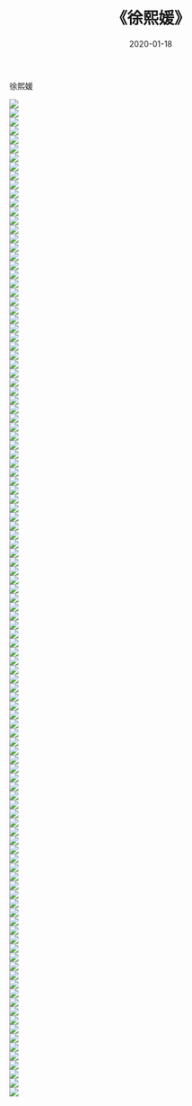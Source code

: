 ﻿---
layout: post
title:  《徐熙媛》
date:   2020-01-18
img: http://pic.660000.xyz/1:/壁纸/明星魅力/华人明星/徐熙媛/000.jpg
categories: [美女, 清纯, 唯美]
---

徐熙媛

 ![](http://pic.660000.xyz/1:/壁纸/明星魅力/华人明星/徐熙媛/001.jpg) <br>![](http://pic.660000.xyz/1:/壁纸/明星魅力/华人明星/徐熙媛/002.jpg) <br>![](http://pic.660000.xyz/1:/壁纸/明星魅力/华人明星/徐熙媛/003.jpg) <br>![](http://pic.660000.xyz/1:/壁纸/明星魅力/华人明星/徐熙媛/004.jpg) <br>![](http://pic.660000.xyz/1:/壁纸/明星魅力/华人明星/徐熙媛/005.jpg) <br>![](http://pic.660000.xyz/1:/壁纸/明星魅力/华人明星/徐熙媛/006.jpg) <br>![](http://pic.660000.xyz/1:/壁纸/明星魅力/华人明星/徐熙媛/007.jpg) <br>![](http://pic.660000.xyz/1:/壁纸/明星魅力/华人明星/徐熙媛/008.jpg) <br>![](http://pic.660000.xyz/1:/壁纸/明星魅力/华人明星/徐熙媛/009.jpg) <br>![](http://pic.660000.xyz/1:/壁纸/明星魅力/华人明星/徐熙媛/010.jpg) <br>![](http://pic.660000.xyz/1:/壁纸/明星魅力/华人明星/徐熙媛/011.jpg) <br>![](http://pic.660000.xyz/1:/壁纸/明星魅力/华人明星/徐熙媛/012.jpg) <br>![](http://pic.660000.xyz/1:/壁纸/明星魅力/华人明星/徐熙媛/013.jpg) <br>![](http://pic.660000.xyz/1:/壁纸/明星魅力/华人明星/徐熙媛/014.jpg) <br>![](http://pic.660000.xyz/1:/壁纸/明星魅力/华人明星/徐熙媛/015.jpg) <br>![](http://pic.660000.xyz/1:/壁纸/明星魅力/华人明星/徐熙媛/016.jpg) <br>![](http://pic.660000.xyz/1:/壁纸/明星魅力/华人明星/徐熙媛/017.jpg) <br>![](http://pic.660000.xyz/1:/壁纸/明星魅力/华人明星/徐熙媛/018.jpg) <br>![](http://pic.660000.xyz/1:/壁纸/明星魅力/华人明星/徐熙媛/019.jpg) <br>![](http://pic.660000.xyz/1:/壁纸/明星魅力/华人明星/徐熙媛/020.jpg) <br>![](http://pic.660000.xyz/1:/壁纸/明星魅力/华人明星/徐熙媛/021.jpg) <br>![](http://pic.660000.xyz/1:/壁纸/明星魅力/华人明星/徐熙媛/022.jpg) <br>![](http://pic.660000.xyz/1:/壁纸/明星魅力/华人明星/徐熙媛/023.jpg) <br>![](http://pic.660000.xyz/1:/壁纸/明星魅力/华人明星/徐熙媛/024.jpg) <br>![](http://pic.660000.xyz/1:/壁纸/明星魅力/华人明星/徐熙媛/025.jpg) <br>![](http://pic.660000.xyz/1:/壁纸/明星魅力/华人明星/徐熙媛/026.jpg) <br>![](http://pic.660000.xyz/1:/壁纸/明星魅力/华人明星/徐熙媛/027.jpg) <br>![](http://pic.660000.xyz/1:/壁纸/明星魅力/华人明星/徐熙媛/028.jpg) <br>![](http://pic.660000.xyz/1:/壁纸/明星魅力/华人明星/徐熙媛/029.jpg) <br>![](http://pic.660000.xyz/1:/壁纸/明星魅力/华人明星/徐熙媛/030.jpg) <br>![](http://pic.660000.xyz/1:/壁纸/明星魅力/华人明星/徐熙媛/031.jpg) <br>![](http://pic.660000.xyz/1:/壁纸/明星魅力/华人明星/徐熙媛/032.jpg) <br>![](http://pic.660000.xyz/1:/壁纸/明星魅力/华人明星/徐熙媛/033.jpg) <br>![](http://pic.660000.xyz/1:/壁纸/明星魅力/华人明星/徐熙媛/034.jpg) <br>![](http://pic.660000.xyz/1:/壁纸/明星魅力/华人明星/徐熙媛/035.jpg) <br>![](http://pic.660000.xyz/1:/壁纸/明星魅力/华人明星/徐熙媛/036.jpg) <br>![](http://pic.660000.xyz/1:/壁纸/明星魅力/华人明星/徐熙媛/037.jpg) <br>![](http://pic.660000.xyz/1:/壁纸/明星魅力/华人明星/徐熙媛/038.jpg) <br>![](http://pic.660000.xyz/1:/壁纸/明星魅力/华人明星/徐熙媛/039.jpg) <br>![](http://pic.660000.xyz/1:/壁纸/明星魅力/华人明星/徐熙媛/040.jpg) <br>![](http://pic.660000.xyz/1:/壁纸/明星魅力/华人明星/徐熙媛/041.jpg) <br>![](http://pic.660000.xyz/1:/壁纸/明星魅力/华人明星/徐熙媛/042.jpg) <br>![](http://pic.660000.xyz/1:/壁纸/明星魅力/华人明星/徐熙媛/043.jpg) <br>![](http://pic.660000.xyz/1:/壁纸/明星魅力/华人明星/徐熙媛/044.jpg) <br>![](http://pic.660000.xyz/1:/壁纸/明星魅力/华人明星/徐熙媛/045.jpg) <br>![](http://pic.660000.xyz/1:/壁纸/明星魅力/华人明星/徐熙媛/046.jpg) <br>![](http://pic.660000.xyz/1:/壁纸/明星魅力/华人明星/徐熙媛/047.jpg) <br>![](http://pic.660000.xyz/1:/壁纸/明星魅力/华人明星/徐熙媛/048.jpg) <br>![](http://pic.660000.xyz/1:/壁纸/明星魅力/华人明星/徐熙媛/049.jpg) <br>![](http://pic.660000.xyz/1:/壁纸/明星魅力/华人明星/徐熙媛/050.jpg) <br>![](http://pic.660000.xyz/1:/壁纸/明星魅力/华人明星/徐熙媛/051.jpg) <br>![](http://pic.660000.xyz/1:/壁纸/明星魅力/华人明星/徐熙媛/052.jpg) <br>![](http://pic.660000.xyz/1:/壁纸/明星魅力/华人明星/徐熙媛/053.jpg) <br>![](http://pic.660000.xyz/1:/壁纸/明星魅力/华人明星/徐熙媛/054.jpg) <br>![](http://pic.660000.xyz/1:/壁纸/明星魅力/华人明星/徐熙媛/055.jpg) <br>![](http://pic.660000.xyz/1:/壁纸/明星魅力/华人明星/徐熙媛/056.jpg) <br>![](http://pic.660000.xyz/1:/壁纸/明星魅力/华人明星/徐熙媛/057.jpg) <br>![](http://pic.660000.xyz/1:/壁纸/明星魅力/华人明星/徐熙媛/058.jpg) <br>![](http://pic.660000.xyz/1:/壁纸/明星魅力/华人明星/徐熙媛/059.jpg) <br>![](http://pic.660000.xyz/1:/壁纸/明星魅力/华人明星/徐熙媛/060.jpg) <br>![](http://pic.660000.xyz/1:/壁纸/明星魅力/华人明星/徐熙媛/061.jpg) <br>![](http://pic.660000.xyz/1:/壁纸/明星魅力/华人明星/徐熙媛/062.jpg) <br>![](http://pic.660000.xyz/1:/壁纸/明星魅力/华人明星/徐熙媛/063.jpg) <br>![](http://pic.660000.xyz/1:/壁纸/明星魅力/华人明星/徐熙媛/064.jpg) <br>![](http://pic.660000.xyz/1:/壁纸/明星魅力/华人明星/徐熙媛/065.jpg) <br>![](http://pic.660000.xyz/1:/壁纸/明星魅力/华人明星/徐熙媛/066.jpg) <br>![](http://pic.660000.xyz/1:/壁纸/明星魅力/华人明星/徐熙媛/067.jpg) <br>![](http://pic.660000.xyz/1:/壁纸/明星魅力/华人明星/徐熙媛/068.jpg) <br>![](http://pic.660000.xyz/1:/壁纸/明星魅力/华人明星/徐熙媛/069.jpg) <br>![](http://pic.660000.xyz/1:/壁纸/明星魅力/华人明星/徐熙媛/070.jpg) <br>![](http://pic.660000.xyz/1:/壁纸/明星魅力/华人明星/徐熙媛/071.jpg) <br>![](http://pic.660000.xyz/1:/壁纸/明星魅力/华人明星/徐熙媛/072.jpg) <br>![](http://pic.660000.xyz/1:/壁纸/明星魅力/华人明星/徐熙媛/073.jpg) <br>![](http://pic.660000.xyz/1:/壁纸/明星魅力/华人明星/徐熙媛/074.jpg) <br>![](http://pic.660000.xyz/1:/壁纸/明星魅力/华人明星/徐熙媛/075.jpg) <br>![](http://pic.660000.xyz/1:/壁纸/明星魅力/华人明星/徐熙媛/076.jpg) <br>![](http://pic.660000.xyz/1:/壁纸/明星魅力/华人明星/徐熙媛/077.jpg) <br>![](http://pic.660000.xyz/1:/壁纸/明星魅力/华人明星/徐熙媛/078.jpg) <br>![](http://pic.660000.xyz/1:/壁纸/明星魅力/华人明星/徐熙媛/079.jpg) <br>![](http://pic.660000.xyz/1:/壁纸/明星魅力/华人明星/徐熙媛/080.jpg) <br>![](http://pic.660000.xyz/1:/壁纸/明星魅力/华人明星/徐熙媛/081.jpg) <br>![](http://pic.660000.xyz/1:/壁纸/明星魅力/华人明星/徐熙媛/082.jpg) <br>![](http://pic.660000.xyz/1:/壁纸/明星魅力/华人明星/徐熙媛/083.jpg) <br>![](http://pic.660000.xyz/1:/壁纸/明星魅力/华人明星/徐熙媛/084.jpg) <br>![](http://pic.660000.xyz/1:/壁纸/明星魅力/华人明星/徐熙媛/085.jpg) <br>![](http://pic.660000.xyz/1:/壁纸/明星魅力/华人明星/徐熙媛/086.jpg) <br>![](http://pic.660000.xyz/1:/壁纸/明星魅力/华人明星/徐熙媛/087.jpg) <br>![](http://pic.660000.xyz/1:/壁纸/明星魅力/华人明星/徐熙媛/088.jpg) <br>![](http://pic.660000.xyz/1:/壁纸/明星魅力/华人明星/徐熙媛/089.jpg) <br>![](http://pic.660000.xyz/1:/壁纸/明星魅力/华人明星/徐熙媛/090.jpg) <br>![](http://pic.660000.xyz/1:/壁纸/明星魅力/华人明星/徐熙媛/091.jpg) <br>![](http://pic.660000.xyz/1:/壁纸/明星魅力/华人明星/徐熙媛/092.jpg) <br>![](http://pic.660000.xyz/1:/壁纸/明星魅力/华人明星/徐熙媛/093.jpg) <br>![](http://pic.660000.xyz/1:/壁纸/明星魅力/华人明星/徐熙媛/094.jpg) <br>![](http://pic.660000.xyz/1:/壁纸/明星魅力/华人明星/徐熙媛/095.jpg) <br>![](http://pic.660000.xyz/1:/壁纸/明星魅力/华人明星/徐熙媛/096.jpg) <br>![](http://pic.660000.xyz/1:/壁纸/明星魅力/华人明星/徐熙媛/097.jpg) <br>![](http://pic.660000.xyz/1:/壁纸/明星魅力/华人明星/徐熙媛/098.jpg) <br>![](http://pic.660000.xyz/1:/壁纸/明星魅力/华人明星/徐熙媛/099.jpg) <br>![](http://pic.660000.xyz/1:/壁纸/明星魅力/华人明星/徐熙媛/100.jpg) <br>![](http://pic.660000.xyz/1:/壁纸/明星魅力/华人明星/徐熙媛/101.jpg) <br>![](http://pic.660000.xyz/1:/壁纸/明星魅力/华人明星/徐熙媛/102.jpg) <br>![](http://pic.660000.xyz/1:/壁纸/明星魅力/华人明星/徐熙媛/103.jpg) <br>![](http://pic.660000.xyz/1:/壁纸/明星魅力/华人明星/徐熙媛/104.jpg) <br>![](http://pic.660000.xyz/1:/壁纸/明星魅力/华人明星/徐熙媛/105.jpg) <br>![](http://pic.660000.xyz/1:/壁纸/明星魅力/华人明星/徐熙媛/106.jpg) <br>![](http://pic.660000.xyz/1:/壁纸/明星魅力/华人明星/徐熙媛/107.jpg) <br>![](http://pic.660000.xyz/1:/壁纸/明星魅力/华人明星/徐熙媛/108.jpg) <br>![](http://pic.660000.xyz/1:/壁纸/明星魅力/华人明星/徐熙媛/109.jpg) <br>![](http://pic.660000.xyz/1:/壁纸/明星魅力/华人明星/徐熙媛/110.jpg) <br>![](http://pic.660000.xyz/1:/壁纸/明星魅力/华人明星/徐熙媛/111.jpg) <br>